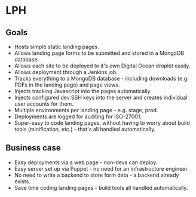 LPH
===

Goals
-----

* Hosts simple static landing pages.
* Allows landing page forms to be submitted and stored in a MongoDB database.
* Allows each site to be deployed to it's own Digital Ocean droplet easily.
* Allows deployment through a Jenkins job.
* Tracks everything to a MongoDB database - including downloads (e.g. PDFs in the landing page) and page views.
* Injects tracking Javascript into the pages automatically.
* Injects configured dev SSH keys into the server and creates individual user accounts for them.
* Multiple environments per landing page - e.g. stage, prod.
* Deployments are logged for auditing for ISO-27001.
* Super-easy to code landing pages, without having to worry about build tools (minification, etc.) - that's all handled automatically.

Business case
-------------

* Easy deployments via a web page - non-devs can deploy.
* Easy server set up via Puppet - no need for an infrastructure engineer.
* No need to write a backend to store form data - a backend already exists.
* Save time coding landing pages - build tools all handled automatically.
